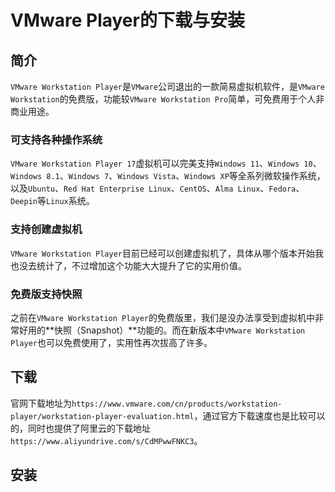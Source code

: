 # VMware Player的下载与安装

## 简介

`VMware Workstation Player`是`VMware`公司退出的一款简易虚拟机软件，是`VMware Workstation`的免费版，功能较`VMware Workstation Pro`简单，可免费用于个人非商业用途。

### 可支持各种操作系统

`VMware Workstation Player 17`虚拟机可以完美支持`Windows 11`、`Windows 10`、`Windows 8.1`、`Windows 7`、`Windows Vista`、`Windows XP`等全系列微软操作系统，以及`Ubuntu`、`Red Hat Enterprise Linux`、`CentOS`、`Alma Linux`、`Fedora`、`Deepin`等`Linux`系统。

### 支持创建虚拟机

`VMware Workstation Player`目前已经可以创建虚拟机了，具体从哪个版本开始我也没去统计了，不过增加这个功能大大提升了它的实用价值。

### 免费版支持快照

之前在`VMware Workstation Player`的免费版里，我们是没办法享受到虚拟机中非常好用的**快照（Snapshot）**功能的。而在新版本中`VMware Workstation Player`也可以免费使用了，实用性再次拔高了许多。

## 下载

官网下载地址为`https://www.vmware.com/cn/products/workstation-player/workstation-player-evaluation.html`，通过官方下载速度也是比较可以的，同时也提供了阿里云的下载地址`https://www.aliyundrive.com/s/CdMPwwFNKC3`。

## 安装
